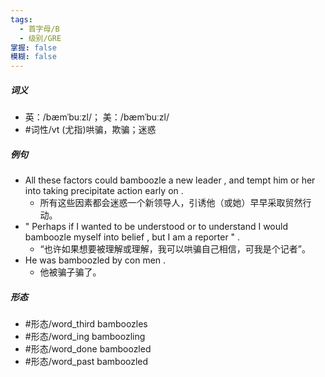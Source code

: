 ```yaml
---
tags:
  - 首字母/B
  - 级别/GRE
掌握: false
模糊: false
---
```

##### 词义
- 英：/bæmˈbuːzl/； 美：/bæmˈbuːzl/
- #词性/vt  (尤指)哄骗，欺骗；迷惑
##### 例句
- All these factors could bamboozle a new leader , and tempt him or her into taking precipitate action early on .
	- 所有这些因素都会迷惑一个新领导人，引诱他（或她）早早采取贸然行动。
- " Perhaps if I wanted to be understood or to understand I would bamboozle myself into belief , but I am a reporter " .
	- “也许如果想要被理解或理解，我可以哄骗自己相信，可我是个记者”。
- He was bamboozled by con men .
	- 他被骗子骗了。
##### 形态
- #形态/word_third bamboozles
- #形态/word_ing bamboozling
- #形态/word_done bamboozled
- #形态/word_past bamboozled
